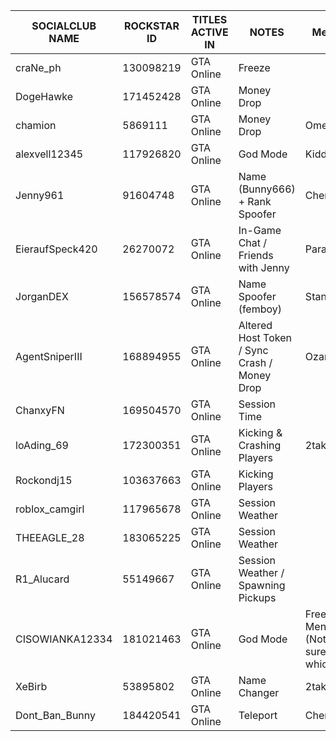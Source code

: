 SOCIALCLUB NAME | ROCKSTAR ID | TITLES ACTIVE IN | NOTES | Menu
------------ | ------------- | ------------- | ------------- | ------------- 
craNe_ph     | 130098219     | GTA Online    | Freeze     | 
DogeHawke    | 171452428     | GTA Online    | Money Drop | 
chamion      | 5869111       | GTA Online    | Money Drop | Omega
alexvell12345     | 117926820       | GTA Online    | God Mode | Kiddions
Jenny961    | 91604748      | GTA Online    | Name (Bunny666) + Rank Spoofer | Cherax?
EieraufSpeck420    | 26270072     | GTA Online    | In-Game Chat / Friends with Jenny | Paragon
JorganDEX    | 156578574    | GTA Online    | Name Spoofer (femboy) | Stand
AgentSniperIII   | 168894955    | GTA Online    | Altered Host Token / Sync Crash / Money Drop | Ozark
ChanxyFN   | 169504570    | GTA Online    | Session Time | 
loAding_69 | 172300351    | GTA Online    | Kicking & Crashing Players | 2take1
Rockondj15 | 103637663    | GTA Online    | Kicking Players | 
roblox_camgirl | 117965678    | GTA Online    | Session Weather | 
THEEAGLE_28 | 183065225   | GTA Online    | Session Weather | 
R1_Alucard | 55149667   | GTA Online    | Session Weather / Spawning Pickups | 
CISOWIANKA12334 | 181021463   | GTA Online    | God Mode | Free Menu (Not sure which)
XeBirb | 53895802   | GTA Online    | Name Changer | 2take1
Dont_Ban_Bunny | 184420541 | GTA Online | Teleport | Cherax
